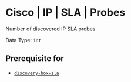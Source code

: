 # Cisco | IP | SLA | Probes

Number of discovered IP SLA probes

Data Type: `int`

## Prerequisite for

 - [`discovery-box-sla`](../../../admin/discovery/box/sla.md)
